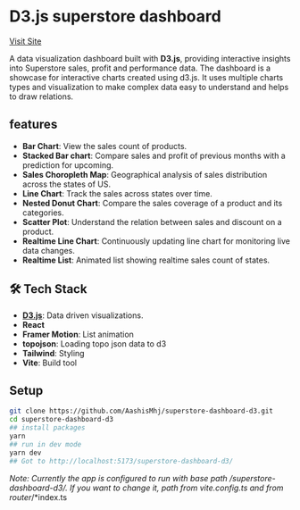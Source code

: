# D3.js superstore dashboard

[Visit Site](https://aashismhj.github.io/superstore-dashboard-d3/)

A data visualization dashboard built with **D3.js**, providing interactive insights into Superstore sales, profit and performance data. The dashboard is a showcase for interactive charts created using d3.js. It uses multiple charts types and visualization to make complex data easy to understand and helps to draw relations.

## features
- **Bar Chart**: View the sales count of products.
- **Stacked Bar chart**: Compare sales and profit of previous months with a prediction for upcoming.
- **Sales Choropleth Map**: Geographical analysis of sales distribution across the states of US.
- **Line Chart**: Track the sales across states over time.
- **Nested Donut Chart**: Compare the sales coverage of a product and its categories.
- **Scatter Plot**: Understand the relation between sales and discount on a product.
- **Realtime Line Chart**: Continuously updating line chart for monitoring live data changes.
- **Realtime List**: Animated list showing realtime sales count of states.

## 🛠️ Tech Stack
- [**D3.js**](https://d3js.org/): Data driven visualizations.
- **React**
- **Framer Motion**: List animation
- **topojson**: Loading topo json data to d3
- **Tailwind**: Styling 
- **Vite**: Build tool

## Setup
```bash
git clone https://github.com/AashisMhj/superstore-dashboard-d3.git
cd superstore-dashboard-d3
## install packages
yarn
## run in dev mode
yarn dev
## Got to http://localhost:5173/superstore-dashboard-d3/
```

*Note: Currently the app is configured to run with base path /superstore-dashboard-d3/. If you want to change it, path from vite.config.ts and from router*/*index.ts